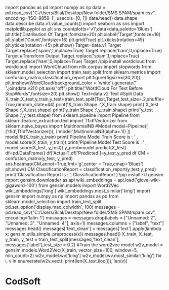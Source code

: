 import pandas as pd
import numpy as np
data = pd.read_csv("C:/Users/Bilal/Desktop/New folder/SMS SPAM/spam.csv", encoding='ISO-8859-1', usecols=[0, 1])
data.head()
data.shape
data.describe
data.v1.value_counts()
import seaborn as sns
import matplotlib.pyplot as plt
sns.countplot(x='v1',data=data,palette='Blues')
plt.title('Distribution Of Target',fontsize=20)
plt.xlabel('Target',fontsize=16)
plt.ylabel('Count',fontsize=16)
plt.grid(True)
plt.xticks(rotation=45)
plt.yticks(rotation=45)
plt.show()
Target=data.v1
Target
Target.replace('spam',1,inplace=True)
Target.replace('ham',0,inplace=True)
Target
#Transform Output
Target.replace('spam',1,inplace=True)
Target.replace('ham',0,inplace=True)
Target
//pip install wordcloud
from wordcloud import WordCloud
from nltk.corpus import stopwords
from sklearn.model_selection import train_test_split
from sklearn.metrics import confusion_matrix,classification_report
plt.figure(figsize=(30,20))
plt.imshow(WordCloud(background_color = 'white').generate(" ".join(data.v2)))
plt.axis("off")
plt.title("WordCloud For Text Before StopWords",fontsize=20)
plt.show()
Text=data.v2
Text
#Split Data
X_train,X_test,y_train,y_test=train_test_split(Text,Target,test_size=.2,shuffle=True,random_state=44)
print('X_train Shape :',X_train.shape)
print('X_test Shape :',X_test.shape)
print('y_train Shape :',y_train.shape)
print('y_test Shape :',y_test.shape)
from sklearn.pipeline import Pipeline
from sklearn.feature_extraction.text import TfidfVectorizer
from sklearn.naive_bayes import MultinomialNB
#Model
model=Pipeline([
    ('tfid',TfidfVectorizer()),
    ('model',MultinomialNB(alpha=.1))
    ])
model.fit(X_train,y_train)
print('Pipeline Model Train Score is : ' , model.score(X_train, y_train))
print('Pipeline Model Test Score is : ' , model.score(X_test, y_test))
y_pred=model.predict(X_test)
df=pd.DataFrame()
df['Actual'],df['Predicted']=y_test,y_pred
df
CM = confusion_matrix(y_test, y_pred)
sns.heatmap(CM,annot=True,fmt='g',center = True,cmap='Blues')
plt.show()
CM
ClassificationReport = classification_report(y_test,y_pred)
print('Classification Report is : ', ClassificationReport )
!pip install -U gensim
import gensim.downloader as api
wiki_embeddings = api.load('glove-wiki-gigaword-100')
from gensim.models import Word2Vec
wiki_embeddings['king']
wiki_embeddings.most_similar('king')
import gensim
import numpy as np
import pandas as pd
from sklearn.model_selection import train_test_split
pd.set_option('display.max_colwidth', 100)
messages = pd.read_csv("C:/Users/Bilal/Desktop/New folder/SMS SPAM/spam.csv", encoding='latin-1')
messages = messages.drop(labels = ["Unnamed: 2", "Unnamed: 3", "Unnamed: 4"], axis=1)
messages.columns = ["label", "text"]
messages.head()
messages['text_clean'] = messages['text'].apply(lambda x: gensim.utils.simple_preprocess(x))
messages.head()
X_train, X_test, y_train, y_test = train_test_split(messages['text_clean'], messages['label'],test_size = 0.2)
#Train the word2vec model
w2v_model = gensim.models.Word2Vec(X_train,
                            vector_size=100,
                            window=5,
                            min_count=2)
w2v_model.wv['king']
w2v_model.wv.most_similar('king')
for i, v in enumerate(w2v_vect):
    print(len(X_test.iloc[i]), len(v))

# CodSoft
